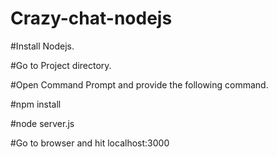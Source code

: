 # Crazy-chat-nodejs

#Install Nodejs.

#Go to Project directory.

#Open Command Prompt and provide the following command.

#npm install

#node server.js

#Go to browser and hit localhost:3000
